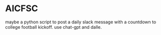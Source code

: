# AICFSC
maybe a python script to post a daily slack message with a countdown to college football kickoff. use chat-gpt and dalle.
